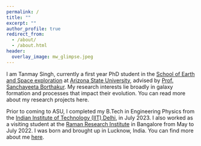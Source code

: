 ```yaml
---
permalink: /
title: ""
excerpt: ""
author_profile: true
redirect_from: 
  - /about/
  - /about.html
header:
  overlay_image: mw_glimpse.jpeg
---
```


<!-- 
<figure style="width: 350px" class="align-right">
  <img src="/images/headshot_tanmay.jpeg" alt="">
  <figcaption>It's me!</figcaption>
</figure>  -->

I am Tanmay Singh, currently a first year PhD student in the [School of Earth and Space exploration](https://sese.asu.edu/) at [Arizona State University](https://en.wikipedia.org/wiki/Arizona_State_University), advised by [Prof. Sanchayeeta Borthakur](http://borthakur.asu.edu/index.html). My research interests lie broadly in galaxy formation and processes that impact their evolution. You can read more about my research projects here. 

Prior to coming to ASU, I completed my B.Tech in Engineering Physics from the [Indian Institute of Technology (IIT),Delhi](https://en.wikipedia.org/wiki/IIT_Delhi), in July 2023. I also worked as a visiting student at the [Raman Research Institute](https://en.wikipedia.org/wiki/Raman_Research_Institute) in Bangalore from May to July 2022. I was born and brought up in Lucknow, India. You can find more about me [here](/pages/detailabout).

<!-- My research was supervised by [Prof. Dr. Sanchayeeta Borthakur](http://borthakur.asu.edu/index.html) and [Dr. Siddharth Srivastava](http://siddharthsrivastava.net/).  -->
